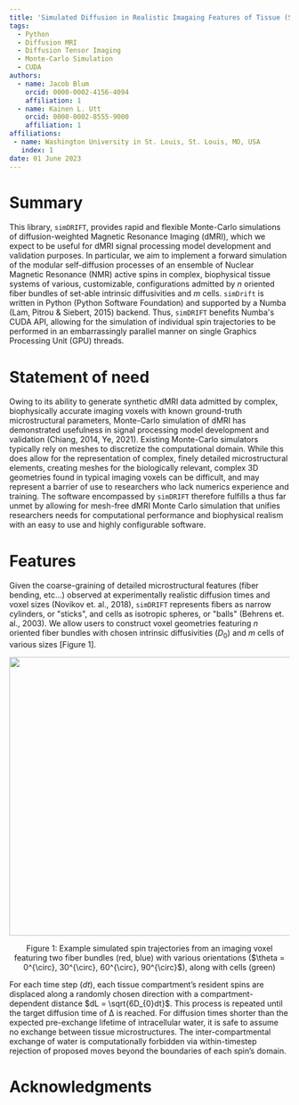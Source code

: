```yaml
---
title: 'Simulated Diffusion in Realistic Imagaing Features of Tissue (Sim-DRIFT)'
tags:
  - Python
  - Diffusion MRI
  - Diffusion Tensor Imaging
  - Monte-Carlo Simulation
  - CUDA
authors:
  - name: Jacob Blum
    orcid: 0000-0002-4156-4094
    affiliation: 1
  - name: Kainen L. Utt
    orcid: 0000-0002-8555-9000
    affiliation: 1
affiliations:
 - name: Washington University in St. Louis, St. Louis, MO, USA
   index: 1
date: 01 June 2023
---
```


# Summary
This library, `simDRIFT`, provides rapid and flexible Monte-Carlo simulations of diffusion-weighted Magnetic Resonance Imaging (dMRI), which we expect to be useful for dMRI signal processing model development and validation purposes. In particular, we aim to implement a forward simulation of the modular self-diffusion processes of an ensemble of Nuclear Magnetic Resonance (NMR) active spins in complex, biophysical tissue systems of various, customizable, configurations admitted by $n$ oriented fiber bundles of set-able intrinsic diffusivities and $m$ cells. `simDrift` is written in Python (Python Software Foundation) and supported by a Numba (Lam, Pitrou & Siebert, 2015) backend. Thus, `simDRIFT` benefits Numba's CUDA API, allowing for the simulation of individual spin trajectories to be performed in an embarrassingly parallel manner on single Graphics Processing Unit (GPU) threads.



# Statement of need
Owing to its ability to generate synthetic dMRI data admitted by complex, biophysically accurate imaging voxels with known ground-truth microstructural parameters, Monte-Carlo simulation of dMRI has demonstrated usefulness in signal processing model development and validation (Chiang, 2014, Ye, 2021). Existing Monte-Carlo simulators typically rely on meshes to discretize the computational domain. While this does allow for the representation of complex, finely detailed microstructural elements, creating meshes for the biologically relevant, complex 3D geometries found in typical imaging voxels can be difficult, and may represent a barrier of use to researchers who lack numerics experience and training. The software encompassed by `simDRIFT` therefore fulfills a thus far unmet by allowing for mesh-free dMRI Monte Carlo simulation that unifies researchers needs for computational performance and biophysical realism with an easy to use and highly configurable software.

# Features
Given the coarse-graining of detailed microstructural features (fiber bending, etc...) observed at experimentally realistic diffusion times and voxel sizes (Novikov et. al., 2018), `simDRIFT` represents fibers as narrow cylinders, or "sticks", and cells as isotropic spheres, or "balls" (Behrens et. al., 2003). We allow users to construct voxel geometries featuring $n$ oriented fiber bundles with chosen intrinsic diffusivities $(D_{0})$ and $m$ cells of various sizes [Figure 1]. 

<p align = "center"> <img src = "https://github.com/jacobblum/dMRI-MCSIM/blob/dev/Version_2.1.0/joss/figs/simulation_configuration.png" width = "650" height = "500"> </p> 
<p align = "center"> Figure 1: Example simulated spin trajectories from an imaging voxel featuring two fiber bundles (red, blue) with various orientations ($\theta = 0^{\circ}, 30^{\circ}, 60^{\circ}, 90^{\circ}$), along with cells (green) </p> 



For each time step ($dt$), each tissue compartment’s resident spins are displaced along a randomly chosen direction with a compartment-dependent distance $dL = \sqrt{6D_{0}dt}$. This process is repeated until the target diffusion time of Δ is reached. For diffusion times shorter than the expected pre-exchange lifetime of intracellular water, it is safe to assume no exchange between tissue microstructures. The inter-compartmental exchange of water is computationally forbidden via within-timestep rejection of proposed moves beyond the boundaries of each spin’s domain.


# Acknowledgments

